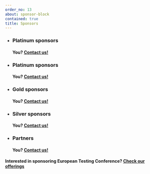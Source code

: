 ```yaml
---
order_no: 13
about: sponsor-block
contained: true
title: Sponsors
---
```


<ul id="sponsor-groups" class="list-unstyled">
<li class="active platinum-sponsor">
  <h3>Platinum sponsors </h3>
  <p class="sponsors">
    <h4>You? <a href="mailto:contact@europeantestingconference.eu">Contact us!</a></h4>
  </p>
</li>
<li class="next platinum-sponsor">
  <h3>Platinum sponsors</h3>
  <p class="sponsors">
    <h4>You? <a href="mailto:contact@europeantestingconference.eu">Contact us!</a></h4>
  </p>
</li>
<li class="gold-sponsor">
  <h3>Gold sponsors</h3>
  <p class="sponsors">
    <h4>You? <a href="mailto:contact@europeantestingconference.eu">Contact us!</a></h4>
  </p>
</li>
<li class="silver-sponsor">
  <h3>Silver sponsors</h3>
  <p class="sponsor">
    <h4>You? <a href="mailto:contact@europeantestingconference.eu">Contact us!</a></h4>
  </p>
</li>
<li class="next gold-sponsor">
  <h3>Partners</h3>
  <p class="sponsors">
    <h4>You? <a href="mailto:contact@europeantestingconference.eu">Contact us!</a></h4>
  </p>
</li>
</ul>
<h4>Interested in sponsoring European Testing Conference? <a href="/sponsorship/#sponsorship-portfolio">Check our offerings</a></h4>
